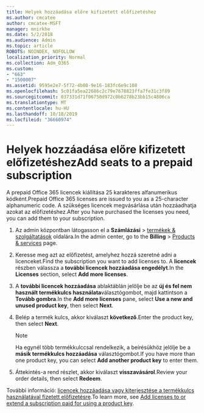 ```yaml
---
title: Helyek hozzáadása előre kifizetett előfizetéshez
ms.author: cmcatee
author: cmcatee-MSFT
manager: mnirkhe
ms.date: 5/2/2018
ms.audience: Admin
ms.topic: article
ROBOTS: NOINDEX, NOFOLLOW
localization_priority: Normal
ms.collection: Adm_O365
ms.custom:
- "663"
- "1500007"
ms.assetid: 9595e2e7-5f72-4b08-9e16-183fc6e9c108
ms.openlocfilehash: 5c01fa5ea22686c2c79e7678823ffa7fe31c3f89
ms.sourcegitcommit: 037331d71f06750d972c0b6278b23bb15c4806ca
ms.translationtype: MT
ms.contentlocale: hu-HU
ms.lasthandoff: 10/18/2019
ms.locfileid: "36660974"
---
```

# <a name="add-seats-to-a-prepaid-subscription"></a><span data-ttu-id="c419c-102">Helyek hozzáadása előre kifizetett előfizetéshez</span><span class="sxs-lookup"><span data-stu-id="c419c-102">Add seats to a prepaid subscription</span></span>

<span data-ttu-id="c419c-103">A prepaid Office 365 licencek kiállítása 25 karakteres alfanumerikus kódként.</span><span class="sxs-lookup"><span data-stu-id="c419c-103">Prepaid Office 365 licenses are issued to you as a 25-character alphanumeric code.</span></span> <span data-ttu-id="c419c-104">A szükséges licencek megvásárlása után hozzáadhatja azokat az előfizetéshez.</span><span class="sxs-lookup"><span data-stu-id="c419c-104">After you have purchased the licenses you need, you can add them to your subscription.</span></span> 

1. <span data-ttu-id="c419c-105">Az admin központban látogasson el a **Számlázási** > [termékek & szolgáltatások](https://go.microsoft.com/fwlink/p/?linkid=842054) oldalára.</span><span class="sxs-lookup"><span data-stu-id="c419c-105">In the admin center, go to the **Billing** > [Products & services](https://go.microsoft.com/fwlink/p/?linkid=842054) page.</span></span>

2. <span data-ttu-id="c419c-106">Keresse meg azt az előfizetést, amelyhez hozzá szeretné adni a licenceket.</span><span class="sxs-lookup"><span data-stu-id="c419c-106">Find the subscription you want to add licenses to.</span></span> <span data-ttu-id="c419c-107">A **licencek** részben válassza a **további licencek hozzáadása engedélyt**.</span><span class="sxs-lookup"><span data-stu-id="c419c-107">In the **Licenses** section, select **Add more licenses**.</span></span>

3. <span data-ttu-id="c419c-108">A **további licencek hozzáadása** ablaktáblán jelölje be az **új és fel nem használt termékkulcs használata**választógombot, majd kattintson a **Tovább gombra**.</span><span class="sxs-lookup"><span data-stu-id="c419c-108">In the **Add more licenses** pane, select **Use a new and unused product key**, then select **Next**.</span></span>

4. <span data-ttu-id="c419c-109">Belép a termék kulcs, akkor kiválaszt **következő**.</span><span class="sxs-lookup"><span data-stu-id="c419c-109">Enter the product key, then select **Next**.</span></span>

    > [!NOTE]
    > <span data-ttu-id="c419c-110">Ha egynél több termékkulccsal rendelkezik, a beírésükhöz jelölje be a **másik termékkulcs hozzáadása** választógombot.</span><span class="sxs-lookup"><span data-stu-id="c419c-110">If you have more than one product key, you can select **Add another product key** to enter them.</span></span>

5. <span data-ttu-id="c419c-111">Áttekintés-a rend részlet, akkor kiválaszt **visszavásárol**.</span><span class="sxs-lookup"><span data-stu-id="c419c-111">Review your order details, then select **Redeem**.</span></span>

<span data-ttu-id="c419c-112">További információ: [licencek hozzáadása vagy kiterjesztése a termékkulcs használatával fizetett előfizetésre](https://docs.microsoft.com/office365/admin/misc/add-licenses-using-product-key).</span><span class="sxs-lookup"><span data-stu-id="c419c-112">To learn more, see [Add licenses to or extend a subscription paid for using a product key](https://docs.microsoft.com/office365/admin/misc/add-licenses-using-product-key).</span></span>